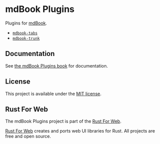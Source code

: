 # mdBook Plugins

Plugins for [mdBook](https://rust-lang.github.io/mdBook/).

-   [`mdbook-tabs`](packages/mdbook-tabs)
-   [`mdbook-trunk`](packages/mdbook-trunk)

## Documentation

See [the mdBook Plugins book](https://mdbook-plugins.rustforweb.org/) for documentation.

## License

This project is available under the [MIT license](LICENSE.md).

## Rust For Web

The mdBook Plugins project is part of the [Rust For Web](https://github.com/RustForWeb).

[Rust For Web](https://github.com/RustForWeb) creates and ports web UI libraries for Rust. All projects are free and open source.

